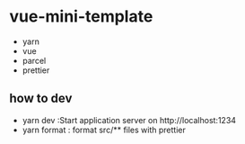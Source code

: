 # vue-mini-template
- yarn
- vue
- parcel
- prettier

## how to dev
- yarn dev :Start application server on http://localhost:1234
- yarn format : format src/** files with prettier